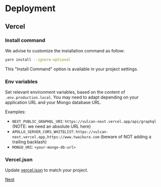 # Deployment

## Vercel

### Install command

We advise to customize the installation command as follow:

```sh
yarn install --ignore-optional
```

This "Install Command" option is available in your project settings.

### Env variables

Set relevant environment variables, based on the content of `.env.production.local`. You may need to adapt depending on your application URL and your Mongo database URL.

Examples:

- `NEXT_PUBLIC_GRAPHQL_URI`: `https://vulcan-next.vercel.app/api/graphql` (NOTE: we need an absolute URL here)
- `APOLLO_SERVER_CORS_WHITELIST`: `https://vulcan-next.vercel.app,https://www.twaikura.com` (beware of NOT adding a trailing backlash)
- `MONGO_URI`: `<your-mongo-db-url>`

### Vercel.json

Update [vercel.json](https://vercel.com/docs/configuration) to match your project.

[Nest](./nest)
